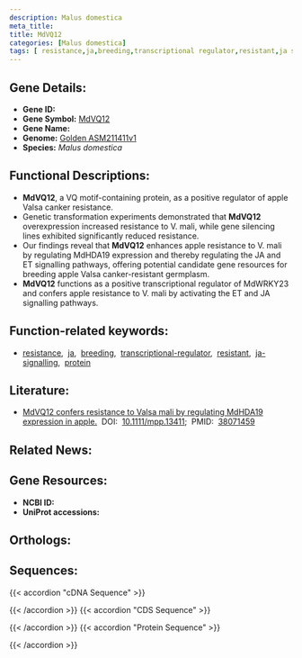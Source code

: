 ```yaml
---
description: Malus domestica
meta_title:
title: MdVQ12
categories: [Malus domestica]
tags: [ resistance,ja,breeding,transcriptional regulator,resistant,ja signalling,protein ]
---
```


## Gene Details:
- **Gene ID:** []()
- **Gene Symbol:** <u>MdVQ12</u>
- **Gene Name:** 
- **Genome:** [Golden ASM211411v1](https://ensembl.gramene.org/Malus_domestica_golden/Info/Index)
- **Species:** *Malus domestica*

## Functional Descriptions:
   - **MdVQ12**, a VQ motif-containing protein, as a positive regulator of apple Valsa canker resistance.
   - Genetic transformation experiments demonstrated that **MdVQ12** overexpression increased resistance to V. mali, while gene silencing lines exhibited significantly reduced resistance. 
   - Our findings reveal that **MdVQ12** enhances apple resistance to V. mali by regulating MdHDA19 expression and thereby regulating the JA and ET signalling pathways, offering potential candidate gene resources for breeding apple Valsa canker-resistant germplasm.
   - **MdVQ12** functions as a positive transcriptional regulator of MdWRKY23 and confers apple resistance to V. mali by activating the ET and JA signalling pathways.

## Function-related keywords:
   - [resistance](/tags/resistance/),&nbsp;&nbsp;[ja](/tags/ja/),&nbsp;&nbsp;[breeding](/tags/breeding/),&nbsp;&nbsp;[transcriptional-regulator](/tags/transcriptional-regulator/),&nbsp;&nbsp;[resistant](/tags/resistant/),&nbsp;&nbsp;[ja-signalling](/tags/ja-signalling/),&nbsp;&nbsp;[protein](/tags/protein/)

## Literature:
   - [MdVQ12 confers resistance to Valsa mali by regulating MdHDA19 expression in apple.](https://doi.org/10.1111/mpp.13411)&nbsp;&nbsp;DOI:&nbsp;&nbsp;[10.1111/mpp.13411](https://doi.org/10.1111/mpp.13411);&nbsp;&nbsp;PMID:&nbsp;&nbsp;[38071459](https://pubmed.ncbi.nlm.nih.gov/38071459/)

## Related News:

## Gene Resources:
- **NCBI ID:**  [](https://www.ncbi.nlm.nih.gov/gene/?term=)
- **UniProt accessions:**  [](https://www.uniprot.org/uniprotkb//entry)

## Orthologs:

## Sequences:
{{< accordion "cDNA Sequence" >}}

{{< /accordion >}}
{{< accordion "CDS Sequence" >}}

{{< /accordion >}}
{{< accordion "Protein Sequence" >}}

{{< /accordion >}}
